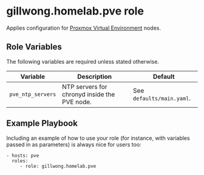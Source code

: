 gillwong.homelab.pve role
=========

Applies configuration for [Proxmox Virtual Environment](https://www.proxmox.com/en/products/proxmox-virtual-environment/overview) nodes.

Role Variables
--------------

The following variables are required unless stated otherwise.

| Variable | Description | Default |
| -- | -- | -- |
| `pve_ntp_servers` | NTP servers for chronyd inside the PVE node. | See `defaults/main.yaml`. |

Example Playbook
----------------

Including an example of how to use your role (for instance, with variables passed in as parameters) is always nice for users too:

    - hosts: pve
      roles:
         - role: gillwong.homelab.pve
